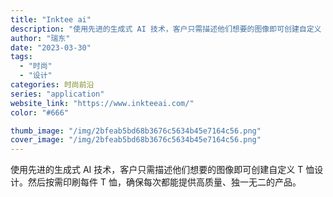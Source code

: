 ```yaml
---
title: "Inktee ai"
description: "使用先进的生成式 AI 技术，客户只需描述他们想要的图像即可创建自定义 T 恤设计。然后按需印刷每件 T 恤，确保每次都"
author: "瑞东"
date: "2023-03-30"
tags:
  - "时尚"
  - "设计"
categories: 时尚前沿
series: "application"
website_link: "https://www.inkteeai.com/"
color: "#666"

thumb_image: "/img/2bfeab5bd68b3676c5634b45e7164c56.png"
cover_image: "/img/2bfeab5bd68b3676c5634b45e7164c56.png"
---
```


使用先进的生成式 AI 技术，客户只需描述他们想要的图像即可创建自定义 T 恤设计。然后按需印刷每件 T 恤，确保每次都能提供高质量、独一无二的产品。 